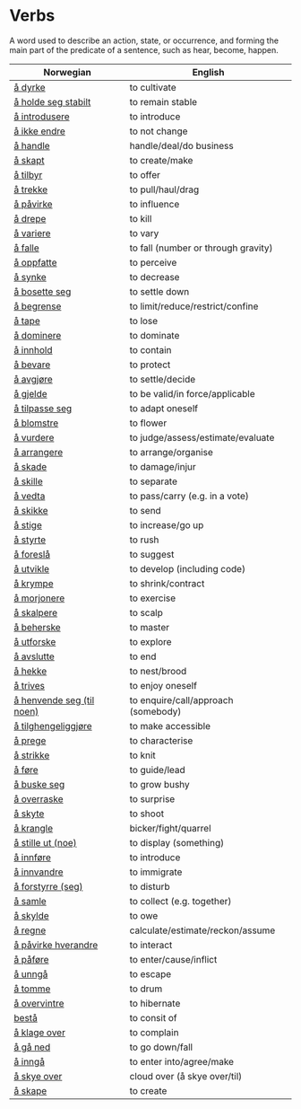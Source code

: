 # Verbs

A word used to describe an action, state, or occurrence, and forming the main part of the predicate of a sentence, such as hear, become, happen.

| Norwegian | English |
| --- | --- |
| [å dyrke](https://www.ordnett.no/search?language=no&phrase=å%20dyrke) | to cultivate |
| [å holde seg stabilt](https://www.ordnett.no/search?language=no&phrase=å%20holde%20seg%20stabilt) | to remain stable |
| [å introdusere](https://www.ordnett.no/search?language=no&phrase=å%20introdusere) | to introduce |
| [å ikke endre](https://www.ordnett.no/search?language=no&phrase=å%20ikke%20endre) | to not change |
| [å handle](https://www.ordnett.no/search?language=no&phrase=å%20handle) | handle/deal/do business |
| [å skapt](https://www.ordnett.no/search?language=no&phrase=å%20skapt) | to create/make |
| [å tilbyr](https://www.ordnett.no/search?language=no&phrase=å%20tilbyr) | to offer |
| [å trekke](https://www.ordnett.no/search?language=no&phrase=å%20trekke) | to pull/haul/drag |
| [å påvirke](https://www.ordnett.no/search?language=no&phrase=å%20påvirke) | to influence |
| [å drepe](https://www.ordnett.no/search?language=no&phrase=å%20drepe) | to kill |
| [å variere](https://www.ordnett.no/search?language=no&phrase=å%20variere) | to vary |
| [å falle](https://www.ordnett.no/search?language=no&phrase=å%20falle) | to fall (number or through gravity) |
| [å oppfatte](https://www.ordnett.no/search?language=no&phrase=å%20oppfatte) | to perceive |
| [å synke](https://www.ordnett.no/search?language=no&phrase=å%20synke) | to decrease |
| [å bosette seg](https://www.ordnett.no/search?language=no&phrase=å%20bosette%20seg) | to settle down |
| [å begrense](https://www.ordnett.no/search?language=no&phrase=å%20begrense) | to limit/reduce/restrict/confine |
| [å tape](https://www.ordnett.no/search?language=no&phrase=å%20tape) | to lose |
| [å dominere](https://www.ordnett.no/search?language=no&phrase=å%20dominere) | to dominate |
| [å innhold](https://www.ordnett.no/search?language=no&phrase=å%20innhold) | to contain |
| [å bevare](https://www.ordnett.no/search?language=no&phrase=å%20bevare) | to protect |
| [å avgjøre](https://www.ordnett.no/search?language=no&phrase=å%20avgjøre) | to settle/decide |
| [å gjelde](https://www.ordnett.no/search?language=no&phrase=å%20gjelde) | to be valid/in force/applicable |
| [å tilpasse seg](https://www.ordnett.no/search?language=no&phrase=å%20tilpasse%20seg) | to adapt oneself |
| [å blomstre](https://www.ordnett.no/search?language=no&phrase=å%20blomstre) | to flower |
| [å vurdere](https://www.ordnett.no/search?language=no&phrase=å%20vurdere) | to judge/assess/estimate/evaluate |
| [å arrangere](https://www.ordnett.no/search?language=no&phrase=å%20arrangere) | to arrange/organise |
| [å skade](https://www.ordnett.no/search?language=no&phrase=å%20skade) | to damage/injur |
| [å skille](https://www.ordnett.no/search?language=no&phrase=å%20skille) | to separate |
| [å vedta](https://www.ordnett.no/search?language=no&phrase=å%20vedta) | to pass/carry (e.g. in a vote) |
| [å skikke](https://www.ordnett.no/search?language=no&phrase=å%20skikke) | to send |
| [å stige](https://www.ordnett.no/search?language=no&phrase=å%20stige) | to increase/go up |
| [å styrte](https://www.ordnett.no/search?language=no&phrase=å%20styrte) | to rush |
| [å foreslå](https://www.ordnett.no/search?language=no&phrase=å%20foreslå) | to suggest |
| [å utvikle](https://www.ordnett.no/search?language=no&phrase=å%20utvikle) | to develop (including code) |
| [å krympe](https://www.ordnett.no/search?language=no&phrase=å%20krympe) | to shrink/contract |
| [å morjonere](https://www.ordnett.no/search?language=no&phrase=å%20morjonere) | to exercise |
| [å skalpere](https://www.ordnett.no/search?language=no&phrase=å%20skalpere) | to scalp |
| [å beherske](https://www.ordnett.no/search?language=no&phrase=å%20beherske) | to master |
| [å utforske](https://www.ordnett.no/search?language=no&phrase=å%20utforske) | to explore |
| [å avslutte](https://www.ordnett.no/search?language=no&phrase=å%20avslutte) | to end |
| [å hekke](https://www.ordnett.no/search?language=no&phrase=å%20hekke) | to nest/brood |
| [å trives](https://www.ordnett.no/search?language=no&phrase=å%20trives) | to enjoy oneself |
| [å henvende seg (til noen)](https://www.ordnett.no/search?language=no&phrase=å%20henvende%20seg%20(til%20noen)) | to enquire/call/approach (somebody) |
| [å tilghengeliggjøre](https://www.ordnett.no/search?language=no&phrase=å%20tilghengeliggjøre) | to make accessible |
| [å prege](https://www.ordnett.no/search?language=no&phrase=å%20prege) | to characterise |
| [å strikke](https://www.ordnett.no/search?language=no&phrase=å%20strikke) | to knit |
| [å føre](https://www.ordnett.no/search?language=no&phrase=å%20føre) | to guide/lead |
| [å buske seg](https://www.ordnett.no/search?language=no&phrase=å%20buske%20seg) | to grow bushy |
| [å overraske](https://www.ordnett.no/search?language=no&phrase=å%20overraske) | to surprise |
| [å skyte](https://www.ordnett.no/search?language=no&phrase=å%20skyte) | to shoot |
| [å krangle](https://www.ordnett.no/search?language=no&phrase=å%20krangle) | bicker/fight/quarrel |
| [å stille ut (noe)](https://www.ordnett.no/search?language=no&phrase=å%20stille%20ut%20(noe)) | to display (something) |
| [å innføre](https://www.ordnett.no/search?language=no&phrase=å%20innføre) | to introduce |
| [å innvandre](https://www.ordnett.no/search?language=no&phrase=å%20innvandre) | to immigrate |
| [å forstyrre (seg)](https://www.ordnett.no/search?language=no&phrase=å%20forstyrre%20(seg)) | to disturb |
| [å samle](https://www.ordnett.no/search?language=no&phrase=å%20samle) | to collect (e.g. together) |
| [å skylde](https://www.ordnett.no/search?language=no&phrase=å%20skylde) | to owe |
| [å regne](https://www.ordnett.no/search?language=no&phrase=å%20regne) | calculate/estimate/reckon/assume |
| [å påvirke hverandre](https://www.ordnett.no/search?language=no&phrase=å%20påvirke%20hverandre) | to interact |
| [å påføre](https://www.ordnett.no/search?language=no&phrase=å%20påføre) | to enter/cause/inflict |
| [å unngå](https://www.ordnett.no/search?language=no&phrase=å%20unngå) | to escape |
| [å tomme](https://www.ordnett.no/search?language=no&phrase=å%20tomme) | to drum |
| [å overvintre](https://www.ordnett.no/search?language=no&phrase=å%20overvintre) | to hibernate |
| [bestå](https://www.ordnett.no/search?language=no&phrase=bestå) | to consit of |
| [å klage over](https://www.ordnett.no/search?language=no&phrase=å%20klage%20over) | to complain |
| [å gå ned](https://www.ordnett.no/search?language=no&phrase=å%20gå%20ned) | to go down/fall |
| [å inngå](https://www.ordnett.no/search?language=no&phrase=å%20inngå) | to enter into/agree/make |
| [å skye over](https://www.ordnett.no/search?language=no&phrase=å%20skye%20over) | cloud over (å skye over/til) |
| [å skape](https://www.ordnett.no/search?language=no&phrase=å%20skape) | to create |

